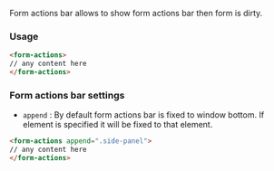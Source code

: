 Form actions bar allows to show form actions bar then form is dirty.
### Usage
```html
<form-actions>
// any content here
</form-actions>
```

### Form actions bar settings ###
 * `append`
 	:
 	By default form actions bar is fixed to window bottom. If element is specified it will be fixed to that element.

```html
<form-actions append=".side-panel">
// any content here
</form-actions>
```
